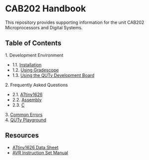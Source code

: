 # CAB202 Handbook

This repository provides supporting information for the unit CAB202
Microprocessors and Digital Systems.

## Table of Contents

1\. Development Environment

- 1.1. [Installation](1_1_installation.md)
- 1.2. [Using Gradescope](1_2_gradescope.md)
- 1.3. [Using the QUTy Development Board](1_3_quty.md)

2\. Frequently Asked Questions

- 2.1. [ATtiny1626](2_1_attiny1626.md)
- 2.2. [Assembly](2_2_assembly.md)
- 2.3. [C](2_3_c.md)

3\. [Common Errors](3_errors.md)\
4\. [QUTy Playground](4_playground.md)

## Resources

- [ATtiny1626 Data Sheet](https://ww1.microchip.com/downloads/aemDocuments/documents/MCU08/ProductDocuments/DataSheets/ATtiny1624-26-27-DataSheet-DS40002234B.pdf)
- [AVR Instruction Set Manual](https://ww1.microchip.com/downloads/en/DeviceDoc/AVR-InstructionSet-Manual-DS40002198.pdf)
